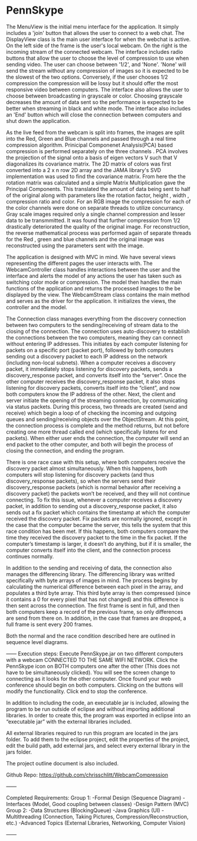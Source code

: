# PennSkype

The MenuView is the initial menu interface for the application. It simply includes a 'join' button that allows the user to connect to a web chat. The DisplayView class is the main user interface for when the webchat is active. On the left side of the frame is the user's local webcam. On the right is the incoming stream of the connected webcam. The interface includes radio buttons that allow the user to choose the level of compression to use when sending video. The user can choose between '1/2', and 'None'. 'None' will send the stream without any compression of images so it is expected to be the slowest of the two options. Conversely, if the user chooses 1/2 compression the compression will be lossy but it should offer the
most responsive video between computers. The interface also allows the user to choose between broadcasting in grayscale or color. Choosing grayscale decreases the amount of data sent so the performance is expected to be better when streaming in black and white mode. The interface also includes an 'End' button which will close the connection between computers
and shut down the application.

As the live feed from the webcam is split into frames, the images are split into the Red, Green and Blue channels and passed through a real time compression algorithm. Prinicipal Componenet  Analysis(PCA) based compression is performed separately on the three channels . PCA involves the projection of the signal onto a basis of eigen vectors V such that V diagonalizes its covariance matrix. The 2D matrix of colors was first converted into a 2 x n row 2D array and the JAMA library's SVD implementation was used to find the covariance matrix. From here the the rotation matrix was calculated and a simple Matrix Multiplication gave the Principal Components. This translated the amount of data being sent to half of the original along with parameters like the rotation factor, height , width , compression ratio and color. For an RGB image the compression for each of the color channels were done on separate threads to utilize concurrancy. Gray scale images required only a single channel compression and lesser data to be transmmitted. It was found that further compression from 1/2 drastically deteriorated the quality of the original image. For reconstruction, the reverse mathematical process was performed again of separate threads for the Red , green and blue channels and the original image was reconstructed using the parameters sent with the image. 

The application is designed with MVC in mind. We have several views representing the different pages the user interacts with. The WebcamController class handles interactions between the user and the interface and alerts the model of any actions the user has taken such as switching color mode or compression. The model then handles the main functions of the application and returns the processed images to the be displayed by the view. The WebcamStream class contains the main method and serves as the driver for the application. It initializes the views, the controller and the model.

The Connection class manages everything from the discovery connection between two computers to the sending/receiving of stream data to the closing of the connection.  The connection uses auto-discovery to establish the connections between the two computers, meaning they can connect without entering IP addresses.  This initiates by each computer listening for packets on a specific port (packet port), followed by both computers sending out a discovery packet to each IP address on the network (including non-local subnets). When a computer receives a discovery packet, it immediately stops listening for discovery packets, sends a discovery_response packet, and converts itself into the “server”.  Once the other computer receives the discovery_response packet, it also stops listening for discovery packets, converts itself into the “client”, and now both computers know the IP address of the other. Next, the client and server initiate the opening of the streaming connection, by communicating via status packets. During this process, two threads are created (send and receive) which begin a loop of of checking the incoming and outgoing queues and sending/receiving objects over the ObjectStream. At this point, the connection process is complete and the method returns, but not before creating one more thread called end (which specifically listens for end packets).  When either user ends the connection, the computer will send an end packet to the other computer, and both will begin the process of closing the connection, and ending the program.

There is one race case with this setup, where both computers receive the discovery packet almost simultaneously.  When this happens, both computers will stop listening for discovery packets (and thus discovery_response packets), so when the servers send their discovery_response packets (which is normal behavior after receiving a discovery packet) the packets won’t be received, and they will not continue connecting.  To fix this issue, whenever a computer receives a discovery packet, in addition to sending out a discovery_response packet, it also sends out a fix packet which contains the timestamp at which the computer received the discovery packet. Fix packets are normally ignored, except in the case that the computer became the server, this tells the system that this race condition has been met. If this happens, both computers compare the time they received the discovery packet to the time in the fix packet.  If the computer’s timestamp is larger, it doesn’t do anything, but if it is smaller, the computer converts itself into the client, and the connection process continues normally.

In addition to the sending and receiving of data, the connection also manages the differencing library.  The differencing library was writted specifically with byte arrays of images in mind.  The process begins by calculating the numerical difference between each pixel in the array, and populates a third byte array.  This third byte array is then compressed (since it contains a 0 for every pixel that has not changed) and this difference is then sent across the connection.  The first frame is sent in full, and then both computers keep a record of the previous frame, so only differences are send from there on.  In addition, in the case that frames are dropped, a full frame is sent every 200 frames.

Both the normal and the race condition described here are outlined in sequence level diagrams.

——
Execution steps: Execute PennSkype.jar on two different computers with a webcam CONNECTED TO THE SAME WIFI NETWORK. Click the PennSkype icon on BOTH computers one after the other (This does not have to be simultaneously clicked). You will see the screen change to connecting as it looks for the other computer. Once found your web conference should begin on both computers. Clicking on the buttons will modify the functionality. Click end to stop the conference. 

In addition to including the code, an executable jar is included, allowing the program to be run outside of eclipse and without importing additional libraries.  In order to create this, the program was exported in eclipse into an “executable jar” with the external libraries included.

All external libraries required to run this program are located in the jars folder.  To add them to the eclipse project, edit the properties of the project, edit the build path, add external jars, and select every external library in the jars folder.

The project outline document is also included.

Github Repo: https://github.com/chrisschlitt/WebcamCompression

——

Completed Requirements:
Group 1:
 -Formal Design (Sequence Diagram)
 -Interfaces (Model, Good coupling between classes)
 -Design Pattern (MVC)
Group 2:
 -Data Structures (BlockingQueue)
 -Java Graphics (UI)
 -Multithreading (Connection, Taking Pictures, Compression/Reconstruction, etc.)
 -Advanced Topics (External Libraries, Networking, Computer Vision)
 
——
